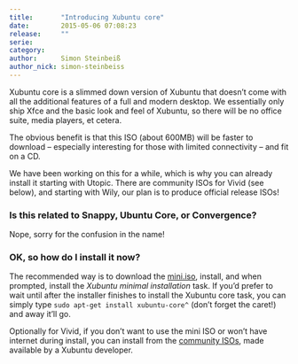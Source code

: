 ```yaml
---
title:       "Introducing Xubuntu core"
date:        2015-05-06 07:08:23
release:     ""
serie:       
category:    
author:      Simon Steinbeiß
author_nick: simon-steinbeiss
---
```


Xubuntu core is a slimmed down version of Xubuntu that doesn’t come with all the additional features of a full and modern desktop. We essentially only ship Xfce and the basic look and feel of Xubuntu, so there will be no office suite, media players, et cetera.

The obvious benefit is that this ISO (about 600MB) will be faster to download – especially interesting for those with limited connectivity – and fit on a CD.

We have been working on this for a while, which is why you can already install it starting with Utopic. There are community ISOs for Vivid (see below), and starting with Wily, our plan is to produce official release ISOs!

### Is this related to Snappy, Ubuntu Core, or Convergence?

Nope, sorry for the confusion in the name!

### OK, so how do I install it now?

The recommended way is to download the [mini.iso](https://help.ubuntu.com/community/Installation/MinimalCD), install, and when prompted, install the *Xubuntu minimal installation* task. If you’d prefer to wait until after the installer finishes to install the Xubuntu core task, you can simply type `sudo apt-get install xubuntu-core^` (don’t forget the caret!) and away it’ll go.

Optionally for Vivid, if you don’t want to use the mini ISO or won’t have internet during install, you can install from the [community ISOs](https://unit193.net/xubuntu/core/), made available by a Xubuntu developer.
